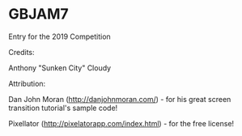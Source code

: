 # GBJAM7
Entry for the 2019 Competition


Credits:

Anthony "Sunken City" Cloudy


Attribution:

Dan John Moran (http://danjohnmoran.com/) - for his great screen transition tutorial's sample code!

Pixellator (http://pixelatorapp.com/index.html) - for the free license!
